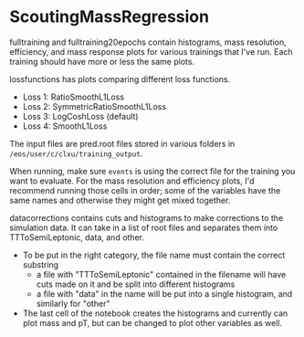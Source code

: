 # ScoutingMassRegression

fulltraining and fulltraining20epochs contain histograms, mass resolution, efficiency, and mass response plots for various trainings that I've run. Each training should have more or less the same plots. 

lossfunctions has plots comparing different loss functions. 
 - Loss 1: RatioSmoothL1Loss
 - Loss 2: SymmetricRatioSmoothL1Loss
 - Loss 3: LogCoshLoss (default)
 - Loss 4: SmoothL1Loss

The input files are pred.root files stored in various folders in `/eos/user/c/clxu/training_output`.

When running, make sure `events` is using the correct file for the training you want to evaluate. For the mass resolution and efficiency plots, I'd recommend running those cells in order; some of the variables have the same names and otherwise they might get mixed together.

datacorrections contains cuts and histograms to make corrections to the simulation data. It can take in a list of root files and separates them into TTToSemiLeptonic, data, and other. 
 - To be put in the right category, the file name must contain the correct substring
    - a file with "TTToSemiLeptonic" contained in the filename will have cuts made on it and be split into different histograms
    - a file with "data" in the name will be put into a single histogram, and similarly for "other"
 - The last cell of the notebook creates the histograms and currently can plot mass and pT, but can be changed to plot other variables as well.
